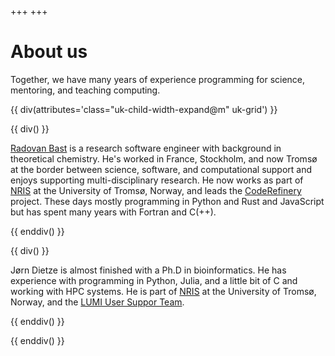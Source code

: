 +++
+++

# About us

Together, we have many years of experience programming for science, mentoring,
and teaching computing.

{{ div(attributes='class="uk-child-width-expand@m" uk-grid') }}

{{ div() }}

[Radovan Bast](https://bast.fr) is a research software engineer with
background in theoretical chemistry.  He's worked in France, Stockholm, and
now Tromsø at the border between science, software, and computational support
and enjoys supporting multi-disciplinary research.  He now works as part of
[NRIS](https://documentation.sigma2.no/) at the University of Tromsø, Norway,
and leads the [CodeRefinery](https://coderefinery.org) project.
These days mostly programming in Python and Rust and JavaScript but has spent
many years with Fortran and C(++).

{{ enddiv() }}

{{ div() }}

Jørn Dietze is almost finished with a Ph.D in bioinformatics.
He has experience with programming in Python, Julia, and a little bit of C and
working with HPC systems. He is part of [NRIS](https://documentation.sigma2.no/)
at the University of Tromsø, Norway, and the 
[LUMI User Suppor Team](https://www.lumi-supercomputer.eu/).

{{ enddiv() }}

{{ enddiv() }}
